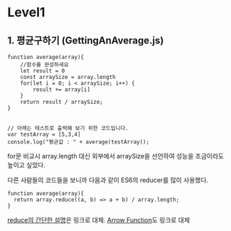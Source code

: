 # Level1

## 1. 평균구하기 (GettingAnAverage.js)

```
function average(array){
	//함수를 완성하세요
	let result = 0
	const arraySize = array.length
	for(let i = 0; i < arraySize; i++) {
		result += array[i]
	}
	return result / arraySize;
}


// 아래는 테스트로 출력해 보기 위한 코드입니다.
var testArray = [5,3,4]
console.log("평균값 : " + average(testArray));
```

for문 비교시 array.length 대신 외부에서 arraySize을 선언하여 성능을 조금이라도 높이고 싶었다.

다른 사람들의 코드들을 보니까 다음과 같이 ES6의 reducer를 많이 사용했다.

```
function average(array){
  return array.reduce((a, b) => a + b) / array.length;
}
```

[reduce의 간단한 설명](https://msdn.microsoft.com/ko-kr/library/ff679975(v=vs.94).aspx)은 링크로 대체.
[Arrow Function](https://developer.mozilla.org/ko/docs/Web/JavaScript/Reference/Functions/%EC%95%A0%EB%A1%9C%EC%9A%B0_%ED%8E%91%EC%85%98)도 링크로 대체

